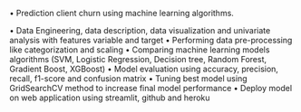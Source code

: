 • Prediction client churn using machine learning algorithms.

• Data Engineering, data description, data visualization and univariate analysis with features variable and target
• Performing data pre-processing like categorization and scaling
• Comparing machine learning models algorithms (SVM, Logistic Regression, Decision tree, Random Forest, Gradient Boost, XGBoost)
•	Model evaluation using accuracy, precision, recall, f1-score and confusion matrix
• Tuning best model using GridSearchCV method to increase final model performance
• Deploy model on web application using streamlit, github and heroku
